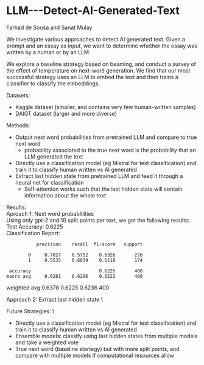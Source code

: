 ﻿# LLM---Detect-AI-Generated-Text

Farhad de Sousa and Sanat Mulay 

We investigate various approaches to detect AI generated text. Given a prompt and an essay as input, we want to determine whether the essay was written by a human or by an LLM. 

We explore a baseline strategy based on beaming, and conduct a survey of the effect of temperature on next-word generation. We find that our most successful strategy uses an LLM to embed the text and then trains a classifier to classify the embeddings. 

Datasets:
- Kaggle dataset (smaller, and contains very few human-written samples) 
- DAIGT dataset (larger and more diverse) 

Methods:
- Output next word probabilities from pretrained LLM and compare to true next word 
  - probability associated to the true next word is the probability that an LLM generated the text 
- Directly use a classification model (eg Mistral for text classification) and train it to classify human written vs AI generated 
- Extract last hidden state from pretrained LLM and feed it through a neural net for classification 
  - Self-attention works such that the last hidden state will contain information about the whole text 

Results: \
Aproach 1: Next word probablilities \
 Using only gpt-2 and 10 split points per text, we get the following results: \
 Test Accuracy: 0.6225 \
 Classification Report: 
 
               precision    recall  f1-score   support 
 
            0     0.7027    0.5752    0.6326       226
            1     0.5535    0.6839    0.6118       174

     accuracy                         0.6225       400
    macro avg     0.6281    0.6296    0.6222       400
 weighted avg     0.6378    0.6225    0.6236       400

 Approach 2: Extract last hidden state \
 


Future Strategies: \
- Directly use a classification model (eg Mistral for text classification) and train it to classify human written vs AI generated
- Ensemble models: classify using last hidden states from multiple models and take a weighted vote
- True next word (baseline startegy) but with more split points, and compare with multiple models if computational resources allow

